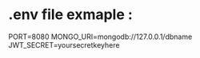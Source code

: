 # .env file exmaple : 

PORT=8080
MONGO_URI=mongodb://127.0.0.1/dbname
JWT_SECRET=yoursecretkeyhere
